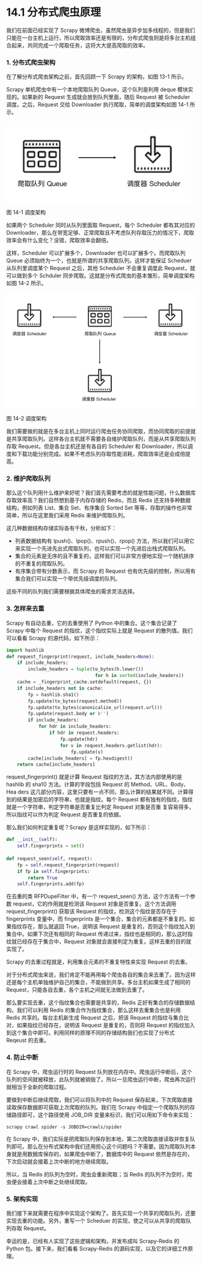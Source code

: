 # 14.1 分布式爬虫原理

我们在前面已经实现了 Scrapy 微博爬虫，虽然爬虫是异步加多线程的，但是我们只能在一台主机上运行，所以爬取效率还是有限的，分布式爬虫则是将多台主机组合起来，共同完成一个爬取任务，这将大大提高爬取的效率。

### 1. 分布式爬虫架构

在了解分布式爬虫架构之前，首先回顾一下 Scrapy 的架构，如图 13-1 所示。

Scrapy 单机爬虫中有一个本地爬取队列 Queue，这个队列是利用 deque 模块实现的。如果新的 Request 生成就会放到队列里面，随后 Request 被 Scheduler 调度。之后，Request 交给 Downloader 执行爬取，简单的调度架构如图 14-1 所示。

![](./assets/14-1.jpg)

图 14-1 调度架构

如果两个 Scheduler 同时从队列里面取 Request，每个 Scheduler 都有其对应的 Downloader，那么在带宽足够、正常爬取且不考虑队列存取压力的情况下，爬取效率会有什么变化？没错，爬取效率会翻倍。

这样，Scheduler 可以扩展多个，Downloader 也可以扩展多个。而爬取队列 Queue 必须始终为一个，也就是所谓的共享爬取队列。这样才能保证 Scheduer 从队列里调度某个 Request 之后，其他 Scheduler 不会重复调度此 Request，就可以做到多个 Schduler 同步爬取。这就是分布式爬虫的基本雏形，简单调度架构如图 14-2 所示。

![](./assets/14-2.jpg)

图 14-2 调度架构

我们需要做的就是在多台主机上同时运行爬虫任务协同爬取，而协同爬取的前提就是共享爬取队列。这样各台主机就不需要各自维护爬取队列，而是从共享爬取队列存取 Request。但是各台主机还是有各自的 Scheduler 和 Downloader，所以调度和下载功能分别完成。如果不考虑队列存取性能消耗，爬取效率还是会成倍提高。

### 2. 维护爬取队列

那么这个队列用什么维护来好呢？我们首先需要考虑的就是性能问题，什么数据库存取效率高？我们自然想到基于内存存储的 Redis，而且 Redis 还支持多种数据结构，例如列表 List、集合 Set、有序集合 Sorted Set 等等，存取的操作也非常简单，所以在这里我们采用 Redis 来维护爬取队列。

这几种数据结构存储实际各有千秋，分析如下：

* 列表数据结构有 lpush()、lpop()、rpush()、rpop() 方法，所以我们可以用它来实现一个先进先出式爬取队列，也可以实现一个先进后出栈式爬取队列。
* 集合的元素是无序的且不重复的，这样我们可以非常方便地实现一个随机排序的不重复的爬取队列。
* 有序集合带有分数表示，而 Scrapy 的 Request 也有优先级的控制，所以用有集合我们可以实现一个带优先级调度的队列。

这些不同的队列我们需要根据具体爬虫的需求灵活选择。

### 3. 怎样来去重

Scrapy 有自动去重，它的去重使用了 Python 中的集合。这个集合记录了 Scrapy 中每个 Request 的指纹，这个指纹实际上就是 Request 的散列值。我们可以看看 Scrapy 的源代码，如下所示：

```python
import hashlib
def request_fingerprint(request, include_headers=None):
    if include_headers:
        include_headers = tuple(to_bytes(h.lower())
                                 for h in sorted(include_headers))
    cache = _fingerprint_cache.setdefault(request, {})
    if include_headers not in cache:
        fp = hashlib.sha1()
        fp.update(to_bytes(request.method))
        fp.update(to_bytes(canonicalize_url(request.url)))
        fp.update(request.body or b'')
        if include_headers:
            for hdr in include_headers:
                if hdr in request.headers:
                    fp.update(hdr)
                    for v in request.headers.getlist(hdr):
                        fp.update(v)
        cache[include_headers] = fp.hexdigest()
    return cache[include_headers]
```

request_fingerprint() 就是计算 Request 指纹的方法，其方法内部使用的是 hashlib 的 sha1() 方法。计算的字段包括 Request 的 Method、URL、Body、Hea ders 这几部分内容，这里只要有一点不同，那么计算的结果就不同。计算得到的结果是加密后的字符串，也就是指纹。每个 Request 都有独有的指纹，指纹就是一个字符串，判定字符串是否重复比判定 Request 对象是否重 复容易得多，所以指纹可以作为判定 Request 是否重复的依据。

那么我们如何判定重复呢？Scrapy 是这样实现的，如下所示：

```python
def __init__(self):
    self.fingerprints = set()

def request_seen(self, request):
    fp = self.request_fingerprint(request)
    if fp in self.fingerprints:
        return True
    self.fingerprints.add(fp)
```

在去重的类 RFPDupeFilter 中，有一个 request_seen() 方法，这个方法有一个参数 request，它的作用就是检测该 Request 对象是否重复。这个方法调用 request_fingerprint() 获取该 Request 的指纹，检测这个指纹是否存在于 fingerprints 变量中，而 fingerprints 是一个集合，集合的元素都是不重复的。如果指纹存在，那么就返回 True，说明该 Request 是重复的，否则这个指纹加入到集合中。如果下次还有相同的 Request 传递过来，指纹也是相同的，那么这时指纹就已经存在于集合中，Request 对象就会直接判定为重复。这样去重的目的就实现了。

Scrapy 的去重过程就是，利用集合元素的不重复特性来实现 Request 的去重。

对于分布式爬虫来说，我们肯定不能再用每个爬虫各自的集合来去重了。因为这样还是每个主机单独维护自己的集合，不能做到共享。多台主机如果生成了相同的 Request，只能各自去重，各个主机之间就无法做到去重了。

那么要实现去重，这个指纹集合也需要是共享的，Redis 正好有集合的存储数据结构，我们可以利用 Redis 的集合作为指纹集合，那么这样去重集合也是利用 Redis 共享的。每台主机新生成 Request 之后，把该 Request 的指纹与集合比对，如果指纹已经存在，说明该 Request 是重复的，否则将 Request 的指纹加入到这个集合中即可。利用同样的原理不同的存储结构我们也实现了分布式 Reqeust 的去重。

### 4. 防止中断

在 Scrapy 中，爬虫运行时的 Request 队列放在内存中。爬虫运行中断后，这个队列的空间就被释放，此队列就被销毁了。所以一旦爬虫运行中断，爬虫再次运行就相当于全新的爬取过程。

要做到中断后继续爬取，我们可以将队列中的 Request 保存起来，下次爬取直接读取保存数据即可获取上次爬取的队列。我们在 Scrapy 中指定一个爬取队列的存储路径即可，这个路径使用 JOB_DIR 变量来标识，我们可以用如下命令来实现：

```
scrapy crawl spider -s JOBDIR=crawls/spider
```


在 Scrapy 中，我们实际是把爬取队列保存到本地，第二次爬取直接读取并恢复队列即可。那么在分布式架构中我们还用担心这个问题吗？不需要。因为爬取队列本身就是用数据库保存的，如果爬虫中断了，数据库中的 Request 依然是存在的，下次启动就会接着上次中断的地方继续爬取。

所以，当 Redis 的队列为空时，爬虫会重新爬取；当 Redis 的队列不为空时，爬虫便会接着上次中断之处继续爬取。

### 5. 架构实现

我们接下来就需要在程序中实现这个架构了。首先实现一个共享的爬取队列，还要实现去重的功能。另外，重写一个 Scheduer 的实现，使之可以从共享的爬取队列存取 Request。

幸运的是，已经有人实现了这些逻辑和架构，并发布成叫 Scrapy-Redis 的 Python 包。接下来，我们看看 Scrapy-Redis 的源码实现，以及它的详细工作原理。